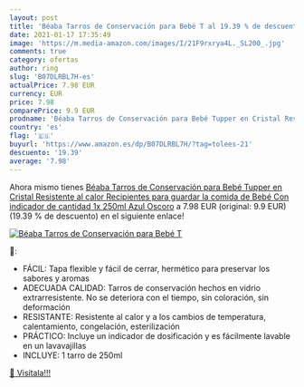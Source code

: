 ```yaml
---
layout: post
title: 'Béaba Tarros de Conservación para Bebé T al 19.39 % de descuento'
date: 2021-01-17 17:35:49
image: 'https://m.media-amazon.com/images/I/21F9rxrya4L._SL200_.jpg'
comments: true
category: ofertas
author: ring
slug: 'B07DLRBL7H-es'
actualPrice: 7.98 EUR
currency: EUR
price: 7.98
comparePrice: 9.9 EUR
prodname: 'Béaba Tarros de Conservación para Bebé Tupper en Cristal Resistente al calor Recipientes para guardar la comida de Bebé Con indicador de cantidad 1x 250ml Azul Oscoro'
country: 'es'
flag: '🇪🇸'
buyurl: 'https://www.amazon.es/dp/B07DLRBL7H/?tag=tolees-21'
descuento: '19.39'
average: '7.98'
---
```


Ahora mismo tienes [Béaba Tarros de Conservación para Bebé Tupper en Cristal Resistente al calor Recipientes para guardar la comida de Bebé Con indicador de cantidad 1x 250ml Azul Oscoro](https://www.amazon.es/dp/B07DLRBL7H/?tag=tolees-21) a 7.98 EUR (original: 9.9 EUR) (19.39 %  de descuento) en el siguiente enlace!

[![Béaba Tarros de Conservación para Bebé T](https://m.media-amazon.com/images/I/21F9rxrya4L._SL200_.jpg)](https://www.amazon.es/dp/B07DLRBL7H/?tag=tolees-21)

🔎:

- FÁCIL: Tapa flexible y fácil de cerrar, hermético para preservar los sabores y aromas
- ADECUADA CALIDAD: Tarros de conservación hechos en vidrio extrarresistente. No se deteriora con el tiempo, sin coloración, sin deformación
- RESISTANTE: Resistente al calor y a los cambios de temperatura, calentamiento, congelación, esterilización
- PRÁCTICO: Incluye un indicador de dosificación y es fácilmente lavable en un lavavajillas
- INCLUYE: 1 tarro de 250ml

[🛒 Visítala!!!](https://www.amazon.es/dp/B07DLRBL7H/?tag=tolees-21)
